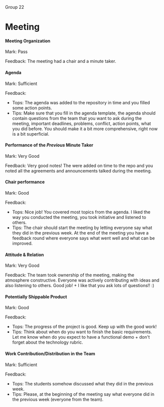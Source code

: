 Group 22

# Meeting

#### Meeting Organization

Mark: Pass

Feedback: The meeting had a chair and a minute taker. 


#### Agenda 

Mark: Sufficient

Feedback: 
- Tops: The agenda was added to the repository in time and you filled some action points.
- Tips: Make sure that you fill in the agenda template, the agenda should contain questions from the team that you want to ask during the meeting, important deadlines, problems, conflict, action points, what you did before. You should make it a bit more comprehensive, right now is a bit superficial. 


#### Performance of the *Previous* Minute Taker

Mark: Very Good

Feedback: Very good notes! The were added on time to the repo and you noted all the agreements and announcements talked during the meeting.


#### Chair performance

Mark: Good

Feedback: 
- Tops: Nice job! You covered most topics from the agenda. I liked the way you conducted the meeting, you took initiative and listened to others.
- Tips: The chair should start the meeting by letting everyone say what they did in the previous week. At the end of the meeting you have a feedback round where everyone says what went well and what can be improved.


#### Attitude & Relation

Mark: Very Good

Feedback: The team took ownership of the meeting, making the atmosphere constructive. Everyone was actively contributing with ideas and also listening to others. Good job! + I like that you ask lots of questions!! :)


#### Potentially Shippable Product

Mark: Good

Feedback: 
- Tops: The progress of the project is good. Keep up with the good work! 
- Tips: Think about when do you want to finish the basic requirements. Let me know when do you expect to have a functional demo + don't forget about the technology rubric.


#### Work Contribution/Distribution in the Team

Mark: Sufficient

Feedback: 
- Tops: The students somehow discussed what they did in the previous week. 
- Tips: Please, at the beginning of the meeting say what everyone did in the previous week (everyone from the team).
